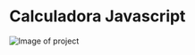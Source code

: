 # Calculadora Javascript

![Image of project](https://res.cloudinary.com/dr38hecuk/image/upload/v1647032442/My%20portfolio%20images/Cauculadora_js_tw87w0.png)